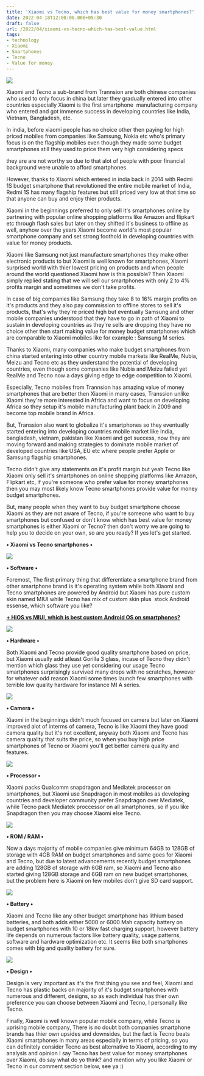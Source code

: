 ```yaml
---
title: 'Xiaomi vs Tecno, which has best value for money smartphones?'
date: 2022-04-18T12:00:00.000+05:30
draft: false
url: /2022/04/xiaomi-vs-tecno-which-has-best-value.html
tags: 
- technology
- Xiaomi
- Smartphones
- Tecno
- Value for money
---
```


 [![](https://lh3.googleusercontent.com/-NRlmMM8GUGc/Yl3aGvyuaiI/AAAAAAAAKTA/zmC5ZxMOIIw33raMt60KyjY02ktfetYcgCNcBGAsYHQ/s1600/1650317847200353-0.png)](https://lh3.googleusercontent.com/-NRlmMM8GUGc/Yl3aGvyuaiI/AAAAAAAAKTA/zmC5ZxMOIIw33raMt60KyjY02ktfetYcgCNcBGAsYHQ/s1600/1650317847200353-0.png) 

  

  

Xiaomi and Tecno a sub-brand from Trannsion are both chinese companies who used to only focus in china but later they gradually entered into other countries especially Xiaomi is the first smartphone  manufacturing company who entered and got immense success in developing countries like India, Vietnam, Bangladesh, etc.

  

In india, before xiaomi people has no choice other then paying for high priced mobiles from companies like Samsung, Nokia etc who's primary focus is on the flagship mobiles even though they made some budget smartphones still they used to price them very high considering specs

they are are not worthy so due to that alot of people with poor financial background were unable to afford smartphones.

  

However, thanks to Xiaomi which entered in india back in 2014 with Redmi 1S budget smartphone that revolutioned the entire mobile market of India, Redmi 1S has many flagship features but still priced very low at that time so that anyone can buy and enjoy thier products.

  

Xiaomi in the beginnings preferred to only sell it's smartphones online by partnering with popular online shopping platforms like Amazon and flipkart etc through flash sales but later on they shifted it's business to offline as well, anyhow over the years Xiaomi become world's most popular smartphone company and set strong foothold in developing countries with value for money products.

  

Xiaomi like Samsung not just manufacture smartphones they make other electronic products to but Xiaomi is well known for smartphones, Xiaomi surprised world with thier lowest pricing on products and when people around the world questioned Xiaomi how is this possible? Then Xiaomi simply replied stating that we will sell our smartphones with only 2 to 4% profits margin and sometimes we don't take profits.

  

In case of big companies like Samsung they take 8 to 16% margin profits on it's products and they also pay commission to offline stores to sell it's products, that's why they're priced high but eventually Samsung and other mobile companies understood that they have to go in path of Xiaomi to sustain in developing countries as they're sells are dropping they have no choice other then start making value for money budget smartphones which are comparable to Xiaomi mobiles like for example : Samsung M series.

  

Thanks to Xiaomi, many companies who make budget smartphones from china started entering into other country mobile markets like RealMe, Nubia, Meizu and Tecno etc as they understand the potential of developing countries, even though some companies like Nubia and Meizu failed yet RealMe and Tecno now a days giving edge to edge competition to Xiaomi.

  

Especially, Tecno mobiles from Trannsion has amazing value of money smartphones that are better then Xiaomi in many cases, Transsion unlike Xiaomi they're more interested in Africa and want to focus on developing Africa so they setup it's mobile manufacturing plant back in 2009 and become top mobile brand in Africa.

  

But, Transsion also want to globalize it's smartphones so they eventually started entering into developing countries mobile market like India, bangladesh, vietnam, pakistan like Xiaomi and got success, now they are moving forward and making strategies to dominate mobile market of developed countries like USA, EU etc where people prefer Apple or Samsung flagship smartphones.

  

Tecno didn't give any statements on it's profit margin but yeah Tecno like Xiaomi only sell it's smartphones on online shopping platforms like Amazon, Flipkart etc, if you're someone who prefer value for money smartphones then you may most likely know Tecno smartphones provide value for money budget smartphones.

  

But, many people when they want to buy budget smartphone choose Xiaomi as they are not aware of Tecno, if you're someone who want to buy smartphones but confused or don't know which has best value for money smartphones is either Xiaomi or Tecno? then don't worry we are going to help you to decide on your own, so are you ready? If yes let's get started.

**• Xiaomi vs Tecno smartphones •**

  

 [![](https://lh3.googleusercontent.com/-LTqeBSgojwU/Yl39kPy7F6I/AAAAAAAAKTg/unSMNfd6fsMLmV4YLWzWcdgmSzalXTz5wCNcBGAsYHQ/s1600/1650326922679165-0.png)](https://lh3.googleusercontent.com/-LTqeBSgojwU/Yl39kPy7F6I/AAAAAAAAKTg/unSMNfd6fsMLmV4YLWzWcdgmSzalXTz5wCNcBGAsYHQ/s1600/1650326922679165-0.png) 

  

**• Software •**

  

Foremost, The first primary thing that differentiate a smartphone brand from other smartphone brand is it's operating system while both Xiaomi and Tecno smartphones are powered by Android but Xiaomi has pure custom skin named MIUI while Tecno has mix of custom skin plus  stock Android essense, which software you like?

  

**[\+ HiOS vs MIUI, which is best custom Android OS on smartphones?](https://www.techtracker.in/2022/03/hios-vs-miui-which-is-best-custom.html)**

  

 [![](https://lh3.googleusercontent.com/-a21eGIMpgOA/Yl39im-GReI/AAAAAAAAKTc/p8uuGQA7m0YF9jEceUdoeGtDO7fShD2HwCNcBGAsYHQ/s1600/1650326917468711-1.png)](https://lh3.googleusercontent.com/-a21eGIMpgOA/Yl39im-GReI/AAAAAAAAKTc/p8uuGQA7m0YF9jEceUdoeGtDO7fShD2HwCNcBGAsYHQ/s1600/1650326917468711-1.png) 

  

**• Hardware •**

  

Both Xiaomi and Tecno provide good quality smartphone based on price, but Xiaomi usually add atleast Gorilla 3 glass, incase of Tecno they didn't mention which glass they use yet considering our usage Tecno smartphones surprisingly survived many drops with no scratches, however for whatever odd reason Xiaomi some times launch few smartphones with terrible low quality hardware for instance MI A series.

  

 [![](https://lh3.googleusercontent.com/-3JPVJv6itrE/Yl39hE9anVI/AAAAAAAAKTY/dLAeq3zwVVQsurqlO-il6G4u6yD3R8ILQCNcBGAsYHQ/s1600/1650326913442323-2.png)](https://lh3.googleusercontent.com/-3JPVJv6itrE/Yl39hE9anVI/AAAAAAAAKTY/dLAeq3zwVVQsurqlO-il6G4u6yD3R8ILQCNcBGAsYHQ/s1600/1650326913442323-2.png) 

  

**• Camera •**

Xiaomi in the beginnings didn't much focused on camera but later on Xiaomi improved alot of interms of camera, Tecno is like Xiaomi they have good camera quality but it's not excellent, anyway both Xiaomi and Tecno has camera quality that suits the price, so when you buy high price smartphones of Tecno or Xiaomi you'll get better camera quality and features.

  

 [![](https://lh3.googleusercontent.com/-0eq0Hi9jJII/Yl39gC-WElI/AAAAAAAAKTU/wxjFhOLs3aMmEDAabCMzI_0vx3Ms0kEwwCNcBGAsYHQ/s1600/1650326905677611-3.png)](https://lh3.googleusercontent.com/-0eq0Hi9jJII/Yl39gC-WElI/AAAAAAAAKTU/wxjFhOLs3aMmEDAabCMzI_0vx3Ms0kEwwCNcBGAsYHQ/s1600/1650326905677611-3.png) 

  

**• Processor •**

  

Xiaomi packs Qualcomm snapdragon and Mediatek processor on smartphones, but Xiaomi use Snapdragon in most mobiles as developing countries and developer community prefer Snapdragon over Mediatek, while Tecno pack Mediatek proccessor on all smartphones, so if you like Snapdragon then you may choose Xiaomi else Tecno.

  

 [![](https://lh3.googleusercontent.com/-uICiWuxQ8zo/Yl39eYMpaBI/AAAAAAAAKTQ/HvIEMt9Ih0k7VGa6l_MvDoBu5MCwzoVNACNcBGAsYHQ/s1600/1650326902191708-4.png)](https://lh3.googleusercontent.com/-uICiWuxQ8zo/Yl39eYMpaBI/AAAAAAAAKTQ/HvIEMt9Ih0k7VGa6l_MvDoBu5MCwzoVNACNcBGAsYHQ/s1600/1650326902191708-4.png) 

  

**• ROM / RAM •**

  

Now a days majority of mobile companies give minimum 64GB to 128GB of storage with 4GB RAM on budget smartphones and same goes for Xiaomi and Tecno, but due to latest advancements recently budget smartphones are adding 128GB of storage with 6GB ram, so Xiaomi and Tecno also started giving 128GB storage and 6GB ram on new budget smartphones, but the problem here is Xiaomi on few mobiles don't give SD card support.

  

 [![](https://lh3.googleusercontent.com/-8pMq_2io1v8/Yl39dSFhnOI/AAAAAAAAKTM/iOvCAbvsdd4a_dL_icdBNcRRXtKz5EFWQCNcBGAsYHQ/s1600/1650326898541385-5.png)](https://lh3.googleusercontent.com/-8pMq_2io1v8/Yl39dSFhnOI/AAAAAAAAKTM/iOvCAbvsdd4a_dL_icdBNcRRXtKz5EFWQCNcBGAsYHQ/s1600/1650326898541385-5.png) 

  

**• Battery •**

Xiaomi and Tecno like any other budget smartphone has lithium based batteries, and both adds either 5000 or 6000 Mah capacity battery on budget smartphones with 10 or 18kw fast charging support, however battery life depends on numerous factors like battery quality, usage patterns, software and hardware optimization etc. It seems like both smartphones comes with big and quality battery for sure.

  

 [![](https://lh3.googleusercontent.com/-3nTsmVa3izo/Yl39cbg0RFI/AAAAAAAAKTI/q1Ogu9EmiTAAiD0sOwGUHdl4VryWtj8MQCNcBGAsYHQ/s1600/1650326893472362-6.png)](https://lh3.googleusercontent.com/-3nTsmVa3izo/Yl39cbg0RFI/AAAAAAAAKTI/q1Ogu9EmiTAAiD0sOwGUHdl4VryWtj8MQCNcBGAsYHQ/s1600/1650326893472362-6.png) 

  

**• Design •**

Design is very important as it's the first thing you see and feel, Xiaomi and Tecno has plastic backs on majority of it's budget smartphones with numerous and different, designs, so as each individual has thier own preference you can choose between Xiaomi and Tecno, I personally like Tecno.

  

Finally, Xiaomi is well known popular mobile company, while Tecno is uprising mobile company, There is no doubt both companies smartphone brands has thier own upsides and downsides, but the fact is Tecno beats Xiaomi smartphones in many areas especially in terms of pricing, so you can definitely consider Tecno as best alternative to Xiaomi, according to my analysis and opinion I say Tecno has best value for money smartphones over Xiaomi, do say what do yo think? and mention why you like Xiaomi or Tecno in our comment section below, see ya :)
